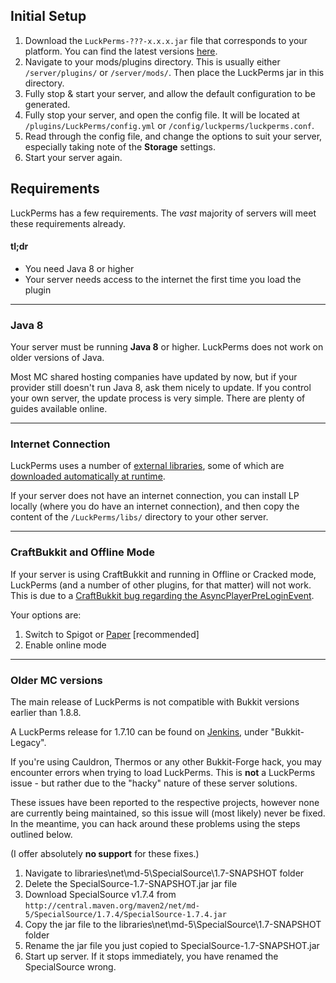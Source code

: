 ## Initial Setup

1. Download the `LuckPerms-???-x.x.x.jar` file that corresponds to your platform. You can find the latest versions [here](https://ci.lucko.me/job/LuckPerms/).
2. Navigate to your mods/plugins directory. This is usually either `/server/plugins/` or `/server/mods/`. Then place the LuckPerms jar in this directory.
3. Fully stop & start your server, and allow the default configuration to be generated.
4. Fully stop your server, and open the config file. It will be located at `/plugins/LuckPerms/config.yml` or `/config/luckperms/luckperms.conf`.
5. Read through the config file, and change the options to suit your server, especially taking note of the **Storage** settings.
6. Start your server again.

## Requirements
LuckPerms has a few requirements. The *vast* majority of servers will meet these requirements already.

#### tl;dr
* You need Java 8 or higher
* Your server needs access to the internet the first time you load the plugin

---
### Java 8
Your server must be running **Java 8** or higher. LuckPerms does not work on older versions of Java.

Most MC shared hosting companies have updated by now, but if your provider still doesn't run Java 8, ask them nicely to update. If you control your own server, the update process is very simple. There are plenty of guides available online.

---
### Internet Connection
LuckPerms uses a number of [external libraries](https://github.com/lucko/LuckPerms/wiki/External-connections-and-3rd-party-software), some of which are [downloaded automatically at runtime](https://github.com/lucko/LuckPerms/wiki/External-connections-and-3rd-party-software#external-services).

If your server does not have an internet connection, you can install LP locally (where you do have an internet connection), and then copy the content of the `/LuckPerms/libs/` directory to your other server.

---
### CraftBukkit and Offline Mode
If your server is using CraftBukkit and running in Offline or Cracked mode, LuckPerms (and a number of other plugins, for that matter) will not work. This is due to a [CraftBukkit bug regarding the AsyncPlayerPreLoginEvent](https://hub.spigotmc.org/jira/browse/SPIGOT-3541). 

Your options are:

1. Switch to Spigot or [Paper](https://ci.destroystokyo.com/job/PaperSpigot/) [recommended]
2. Enable online mode

---
### Older MC versions
The main release of LuckPerms is not compatible with Bukkit versions earlier than 1.8.8.

A LuckPerms release for 1.7.10 can be found on [Jenkins](https://ci.lucko.me/job/LuckPerms/), under "Bukkit-Legacy".

If you're using Cauldron, Thermos or any other Bukkit-Forge hack, you may encounter errors when trying to load LuckPerms. This is **not** a LuckPerms issue - but rather due to the "hacky" nature of these server solutions.

These issues have been reported to the respective projects, however none are currently being maintained, so this issue will (most likely) never be fixed. In the meantime, you can hack around these problems using the steps outlined below.

(I offer absolutely **no support** for these fixes.)

1. Navigate to libraries\net\md-5\SpecialSource\1.7-SNAPSHOT folder
2. Delete the SpecialSource-1.7-SNAPSHOT.jar jar file
3. Download SpecialSource v1.7.4 from `http://central.maven.org/maven2/net/md-5/SpecialSource/1.7.4/SpecialSource-1.7.4.jar`
4. Copy the jar file to the libraries\net\md-5\SpecialSource\1.7-SNAPSHOT folder
5. Rename the jar file you just copied to SpecialSource-1.7-SNAPSHOT.jar
6. Start up server. If it stops immediately, you have renamed the SpecialSource wrong.
